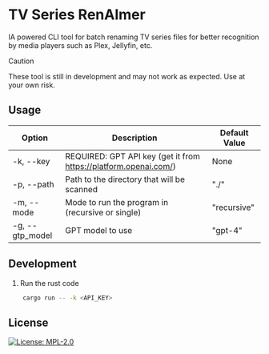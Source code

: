 # TV Series RenAImer
IA powered CLI tool for batch renaming TV series files for better recognition by media players such as Plex, Jellyfin, etc.

> [!CAUTION]
> These tool is still in development and may not work as expected. Use at your own risk.

## Usage
| Option          | Description                                                      | Default Value |
| --------------- | ---------------------------------------------------------------- | ------------- |
| -k, --key       | REQUIRED: GPT API key (get it from https://platform.openai.com/) | None          |
| -p, --path      | Path to the directory that will be scanned                       | "./"          |
| -m, --mode      | Mode to run the program in (recursive or single)                 | "recursive"   |
| -g, --gtp_model | GPT model to use                                                 | "gpt-4"       |

## Development
1. Run the rust code
```bash
    cargo run -- -k <API_KEY> 
```

## License
[![License: MPL-2.0](https://img.shields.io/badge/License-MPL--2.0-blue.svg)](LICENSE)